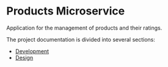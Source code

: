 # Products Microservice

Application for the management of products and their ratings.

The project documentation is divided into several sections:

* [Development](./development.md)
* [Design](./design.md)
